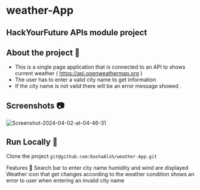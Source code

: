 # weather-App

## HackYourFuture APIs module project 

## About the project :star2:

 - This is a single page application that is connected to an API to shows current weather ( https://api.openweathermap.org )
 - The user has to enter a valid city name to get information 
 -  If the city name is not valid there will be an error message showed .

##  Screenshots :camera:
<div>
<img src="https://i.ibb.co/ScyNFg5/Screenshot-2024-04-02-at-04-46-31.png" alt="Screenshot-2024-04-02-at-04-46-31" border="0"></a>
</div>

## Run Locally :runner:
Clone the project
``` git@github.com:RashaAlsh/weather-App.git ```

 Features :dart: 
Search bar to enter city name 
humidity and wind are displayed 
Weather icon that get changes according to the weather condition
shows an error to user when entering an invalid city name
